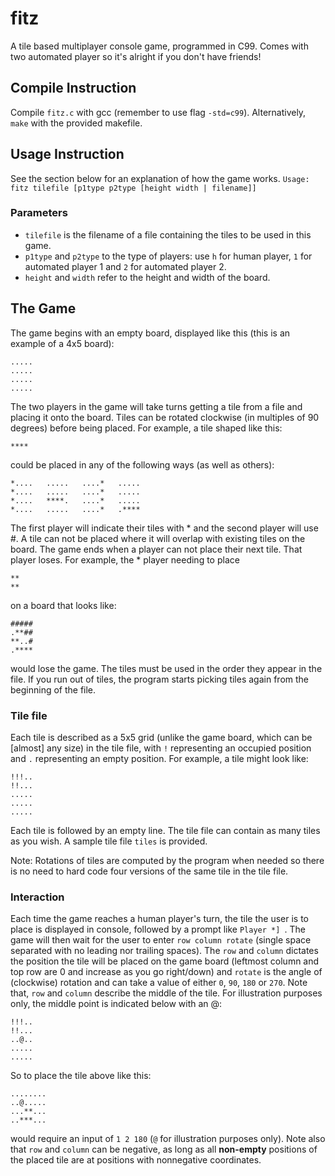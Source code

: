 # fitz
A tile based multiplayer console game, programmed in C99. Comes with two automated player so it's alright if you don't have friends!

## Compile Instruction
Compile `fitz.c` with gcc (remember to use flag `-std=c99`). Alternatively, `make` with the provided makefile. 

## Usage Instruction
See the section below for an explanation of how the game works. 
`Usage: fitz tilefile [p1type p2type [height width | filename]]`

### Parameters
- `tilefile` is the filename of a file containing the tiles to be used in this game.
- `p1type` and `p2type` to the type of players: use `h` for human player, `1` for automated player 1 and `2` for automated player 2. 
- `height` and `width` refer to the height and width of the board.

## The Game
The game begins with an empty board, displayed like this (this is an example of a 4x5 board):
```
.....
.....
.....
.....
```

The two players in the game will take turns getting a tile from a file and placing it onto the board. Tiles can be rotated clockwise (in multiples of 90 degrees) before being placed. For example, a tile shaped like this:
```
****
```
could be placed in any of the following ways (as well as others):
```
*....   .....   ....*   .....
*....   .....   ....*   .....
*....   ****.   ....*   .....
*....   .....   ....*   .****
```
The first player will indicate their tiles with * and the second player will use #. A tile can not be placed where it will overlap with existing tiles on the board. The game ends when a player can not place their next tile. That player loses. For example, the * player needing to place
```
**
**
```
on a board that looks like:
```
#####
.**##
**..#
.****
```
would lose the game. The tiles must be used in the order they appear in the file. If you run out of tiles, the program starts picking tiles again from the beginning of the file. 

### Tile file
Each tile is described as a 5x5 grid (unlike the game board, which can be [almost] any size) in the tile file, with `!` representing an occupied position and `.` representing an empty position. For example, a tile might look like:
```
!!!..
!!...
.....
.....
.....
```
Each tile is followed by an empty line. The tile file can contain as many tiles as you wish. A sample tile file `tiles` is provided. 

Note: Rotations of tiles are computed by the program when needed so there is no need to hard code four versions of the same tile in the tile file. 

### Interaction
Each time the game reaches a human player's turn, the tile the user is to place is displayed in console, followed by a prompt like `Player *] `. The game will then wait for the user to enter `row column rotate` (single space separated with no leading nor trailing spaces). The `row` and `column` dictates the position the tile will be placed on the game board (leftmost column and top row are 0 and increase as you go right/down) and `rotate` is the angle of (clockwise) rotation and can take a value of either `0`, `90`, `180` or `270`. Note that, `row` and `column` describe the middle of the tile. For illustration purposes only, the middle point is indicated below with an @:
```
!!!..
!!...
..@..
.....
.....
```
So to place the tile above like this:
```
........
..@.....
...**...
..***...
```
would require an input of `1 2 180` (`@` for illustration purposes only). Note also that `row` and `column` can be negative, as long as all **non-empty** positions of the placed tile are at positions with nonnegative coordinates. 
